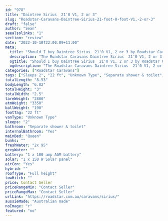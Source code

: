 ```yaml
---
id: "978"
title: "Daintree Sirius  21'0 V1, 2 or 3"
slug: "Roadstar-Caravans-Daintree-Sirius-21-foot-0-foot-V1,-2-or-3"
draft: "false"
author: "Sean"
seealsolinks: "1"
section: "review"
date: "2022-10-10T22:00:09+11:00"
meta:
  title: "Should I buy Daintree Sirius  21'0 V1, 2 or 3 by Roadstar Caravans?"
  description: "The Roadstar Caravans Daintree Sirius  21'0 V1, 2 or 3 is classed as Unknown Type, and sleeps 2 people. It is Australian made and comes in at 22 ft. It generally has Separate shower & toilet."
  ogtitle: "Should I buy Daintree Sirius  21'0 V1, 2 or 3 by Roadstar Caravans?"
  ogdescription: "The Roadstar Caravans Daintree Sirius  21'0 V1, 2 or 3 is classed as Unknown Type, and sleeps 2 people. It is Australian made and comes in at 22 ft. It generally has Separate shower & toilet."
categories: ["Roadstar Caravans"]
tags: ["Sleeps 2", "22 ft", "Unknown Type", "Separate shower & toilet", "Full height", "Price Unknown", "Australian made"]
totalLength: "8.53"
bodyLength: "6.82"
totalHeight: "3"
totalWidth: "2.5"
tareWeight: "2800"
atmWeight: "3350"
ballWeight: "190"
footTag: "22 ft"
vanType: "Unknown Type"
sleeps: "2"
bathroom: "Separate shower & toilet"
internalBathroom: "Yes"
mainBed: "Queen"
bunks: ""
freshWater: "2x 95"
greyWater: ""
battery: "1 x 100 amp AGM battery"
solar: "1 x 150 W Solar panel"
airCon: "Yes"
hybrid: ""
roofType: "Full height"
towHitch: ""
price: Contact Seller
priceRangeMin: "Contact Seller"
priceRangeMax: "Contact Seller"
urlLink: "https://roadstar.com.au/caravans/sirius/"
aussieMade: "Australian made"
noImage: "r"
featured: "no"
---
```

